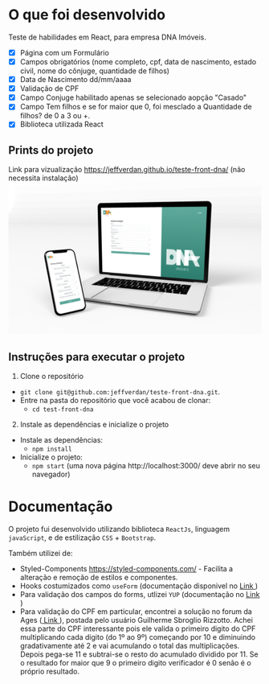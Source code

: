 # O que foi desenvolvido
Teste de habilidades em React, para empresa DNA Imóveis.

 - [x] Página com um Formulário
 - [x] Campos obrigatórios (nome completo, cpf, data de nascimento, estado civil, nome do cônjuge, quantidade de filhos)
 - [x] Data de Nascimento dd/mm/aaaa
 - [x] Validação de CPF
 - [x] Campo Conjuge habilitado apenas se selecionado aopção "Casado"
 - [x] Campo Tem filhos e se for maior que 0, foi mesclado a Quantidade de filhos? de 0 a 3 ou +.
 - [x] Biblioteca utilizada React

## Prints do projeto
Link para vizualização https://jeffverdan.github.io/teste-front-dna/ (não necessita instalação)
<img src="https://github.com/jeffverdan/teste-front-dna/blob/main/public/images/demonstra%C3%A7%C3%A3o.png" width="900"/>

## Instruções para executar o projeto

1. Clone o repositório
  * `git clone git@github.com:jeffverdan/teste-front-dna.git`.
  * Entre na pasta do repositório que você acabou de clonar:
    * `cd test-front-dna`

2. Instale as dependências e inicialize o projeto
  * Instale as dependências:
    * `npm install`
  * Inicialize o projeto:
    * `npm start` (uma nova página http://localhost:3000/ deve abrir no seu navegador)

# Documentação

O projeto fui desenvolvido utilizando biblioteca `ReactJs`, linguagem `javaScript`, e de estilização `CSS` + `Bootstrap`.

Também utilizei de:
* Styled-Components https://styled-components.com/ - Facilita a alteração e remoção de estilos e componentes.
* Hooks costumizados como `useForm` (documentação disponivel no <a href="https://react-hook-form.com/api/useform"> Link </a> )
* Para validação dos campos do forms, utlizei `YUP` (documentação no <a href="https://github.com/jquense/yup"> Link </a> )
* Para validação do CPF em particular, encontrei a solução no forum da Ages (<a href="https://tools.ages.pucrs.br/calculadora/calculadora-front/-/commit/2e918d3ee0321a556112c3b25767d3e0a511b872?w=1"> Link </a> ), postada pelo usuário Guilherme Sbroglio Rizzotto.
Achei essa parte do CPF interessante pois ele valida o primeiro digito do CPF multiplicando cada digito (do 1º ao 9º) começando por 10 e diminuindo gradativamente até 2 e vai acumulando o total das multiplicações. Depois pega-se 11 e subtrai-se o resto do acumulado dividido por 11. Se o resultado for maior que 9 o primeiro digito verificador é 0 senão é o próprio resultado.
